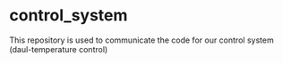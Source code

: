 # control_system
This repository is used to communicate the code for our control system (daul-temperature control)
